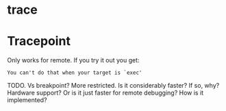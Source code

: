 # trace

# Tracepoint

Only works for remote. If you try it out you get:

    You can't do that when your target is `exec'

TODO. Vs breakpoint? More restricted. Is it considerably faster? If so, why? Hardware support? Or is it just faster for remote debugging? How is it implemented?
